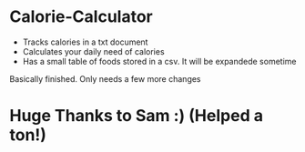 # Calorie-Calculator
* Tracks calories in a txt document
* Calculates your daily need of calories
* Has a small table of foods stored in a csv. It will be expandede sometime

Basically finished. Only needs a few more changes


# Huge Thanks to Sam :) (Helped a ton!)
